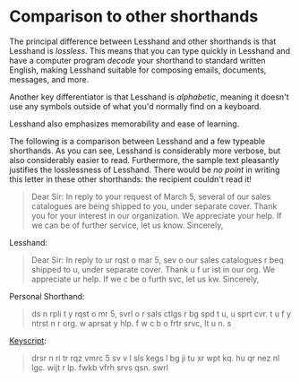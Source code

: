 # Comparison to other shorthands

The principal difference between Lesshand and other shorthands is that Lesshand
is *lossless*. This means that you can type quickly in Lesshand and have a
computer program *decode* your shorthand to standard written English, making
Lesshand suitable for composing emails, documents, messages, and more.

Another key differentiator is that Lesshand is *alphabetic*, meaning it doesn't
use any symbols outside of what you'd normally find on a keyboard.

Lesshand also emphasizes memorability and ease of learning.

The following is a comparison between Lesshand and a few typeable shorthands. As
you can see, Lesshand is considerably more verbose, but also considerably easier
to read. Furthermore, the sample text pleasantly justifies the losslessness
of Lesshand. There would be *no point* in writing this letter in these other
shorthands: the recipient couldn't read it!

> Dear Sir: In reply to your request of March 5, several of our sales catalogues
> are being shipped to you, under separate cover. Thank you for your interest
> in our organization. We appreciate your help. If we can be of further service,
> let us know. Sincerely,

Lesshand:
<!-- echo "Dear Sir: In reply to your request of March 5, several of our sales catalogues are being shipped to you, under separate cover. Thank you for your interest in our organization. We appreciate your help. If we can be of further service, let us know. Sincerely," | cargo run --bin=lesshand-cli -- encode - | clipboard -->

> Dear Sir: In reply to ur rqst o mar 5, sev o our sales catalogues r beq
> shipped to u, under separate cover. Thank u f ur ist in our org. We appreciate
> ur help. If we c be o furth svc, let us kw. Sincerely,

Personal Shorthand:

> ds n rpli t y rqst o mr 5, svrl o r sals ctlgs r bg spd t u, u sprt cvr. t u f
> y ntrst n r org. w aprsat y hlp. f w c b o frtr srvc, lt u n. s

[Keyscript](https://keyscriptshorthand.com/):

> drsr n ri tr rqz vmrc 5 sv v l sls kegs l bg ji tu xr wpt kq. hu qr nez nl
> lgc. wijt r lp. fwkb vfrh srvs qsn. swrl
